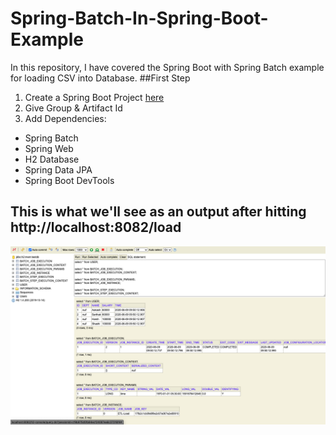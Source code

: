 # Spring-Batch-In-Spring-Boot-Example
In this repository, I have covered the Spring Boot with Spring Batch example for loading CSV into Database.
##First Step
1. Create a Spring Boot Project <a href="https://start.spring.io/">here</a></br>
2. Give Group & Artifact Id</br>
3. Add Dependencies:</br>
<ul>
  <li>Spring Batch</li>
  <li>Spring Web</li>
  <li>H2 Database</li>
  <li>Spring Data JPA</li>
  <li>Spring Boot DevTools</li>
</ul>

## This is what we'll see as an output after hitting http://localhost:8082/load
<img src="src/main/resources/static/data.png">
